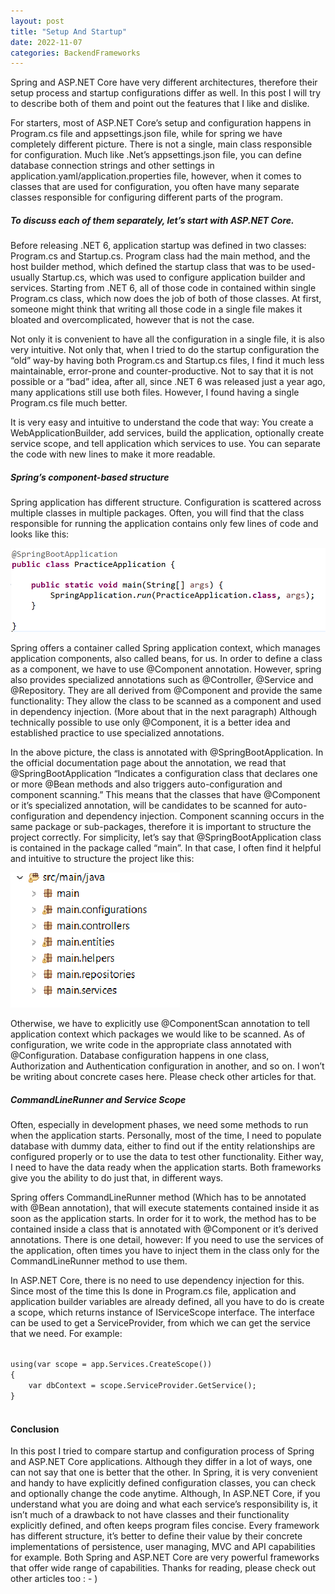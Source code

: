 ```yaml
---
layout: post
title: "Setup And Startup"
date: 2022-11-07
categories: BackendFrameworks
---
```



Spring and ASP.NET Core have very different architectures, therefore their setup process and startup configurations differ as well. In this post
I will try to describe both of them and point out the features that I like and dislike. 

For starters, most of ASP.NET Core’s setup and configuration happens in Program.cs file and appsettings.json file, while for spring we have completely different picture. There is not a single, main class responsible for configuration. Much like .Net’s appsettings.json file, you can define database connection strings and other settings in application.yaml/application.properties file, however, when it comes to classes that are used for configuration, you often have many separate classes responsible for configuring different parts of the program. 

##### To discuss each of them separately, let’s start with ASP.NET Core. 
Before releasing .NET 6, application startup was defined in two classes: Program.cs and Startup.cs. Program class had the main method, and the host builder method, which defined the startup class that was to be used-usually Startup.cs, which was used to configure application builder and services. 
Starting from .NET 6, all of those code in contained within single Program.cs class, which now does the job of both of those classes. At first, someone might think that writing all those code in a single file makes it bloated and overcomplicated, however that is not the case. 

Not only it is convenient to have all the configuration in a single file, it is also very intuitive. Not only that, when I tried to do the startup configuration the “old” way-by having both Program.cs and Startup.cs files, I find it much less maintainable, error-prone and counter-productive. Not to say that it is not possible or a “bad” idea, after all, since .NET 6 was released just a year ago, many applications still use both files.   However, I found having a single Program.cs file much better.

It is very easy and intuitive to understand the code that way: You create a WebApplicationBuilder, add services, build the application, optionally create service scope, and tell application which services to use. You can separate the code with new lines to make it more readable. 

##### Spring’s component-based structure
Spring application has different structure. Configuration is scattered across multiple classes in multiple packages. Often, you will find that the class responsible for running the application contains only few lines of code and looks like this:

![SpringApplication](/assets/SpringAppStartup.png)

Spring offers a container called Spring application context, which manages application components, also called beans, for us. In order to define a class as a component, we have to use @Component annotation. However, spring also provides specialized annotations such as @Controller, @Service and @Repository. They are all derived from @Component and provide the same functionality: They allow the class to be scanned as a component and used in dependency injection. (More about that in the next  paragraph) Although technically possible to use only @Component, it is a better idea and established practice to use specialized annotations. 

In the above picture, the class is annotated with @SpringBootApplication. In the official documentation page about the annotation, we read that @SpringBootApplication “Indicates a configuration class that declares one or more @Bean methods and also triggers auto-configuration and component scanning.”
This means that the classes that have @Component or it’s specialized annotation, will be candidates to be scanned for auto-configuration and dependency injection. Component scanning occurs in the same package or sub-packages, therefore it is important to structure the project correctly.
For simplicity, let’s say that @SpringBootApplication class is contained in the package called “main”. In that case, I often find it helpful and intuitive to structure the project like this:

![SpringStructure](/assets/SpringPackages.png)

Otherwise, we have to explicitly use @ComponentScan annotation to tell application context which packages we would like to be scanned. 
As of configuration, we write code in the appropriate class annotated with @Configuration. Database configuration happens in one class, Authorization and Authentication configuration in another, and so on. I won’t be writing about concrete cases here. Please check other articles for that. 

##### CommandLineRunner and Service Scope

Often, especially in development phases, we need some methods to run when the application starts. Personally, most of the time, I need to populate database with dummy data, either to find out if the entity relationships are configured properly or to use the data to test other functionality. Either way, I need to have the data ready when the application starts. Both frameworks give you the ability to do just that, in  different ways.

Spring offers CommandLineRunner method (Which has to be annotated with @Bean annotation), that will execute statements contained inside it as soon as the application starts. In order for it to work, the method has to be contained inside a class that is annotated with @Component or it’s derived annotations. There is one detail, however: If you need to use the services of the application, often times you have to inject them in the class only for the CommandLineRunner method to use them. 

In ASP.NET Core, there is no need to use dependency injection for this. Since most of the time this Is done in Program.cs file, application and application builder variables are already defined, all you have to do is create a scope, which returns instance of IServiceScope interface. The interface can be used to get a ServiceProvider, from which we can get the service that we need. For example:

<code>
using(var scope = app.Services.CreateScope())
{
    var dbContext = scope.ServiceProvider.GetService<DatabaseContext>();
}
 </code>



#### Conclusion
In this post I tried to compare startup and configuration process of Spring and ASP.NET Core applications. Although they differ in a lot of ways, one can not say that one is better that the other. In Spring, it is very convenient and handy to have explicitly defined configuration classes, you can check and optionally change the code anytime. Although, In ASP.NET Core, if you understand what you are doing and what each service’s responsibility is, it isn’t much of a drawback to not have classes and their functionality explicitly defined, and often keeps program files concise. Every framework has different structure, it’s better to define their value by their concrete implementations of persistence, user managing, MVC and API capabilities for example. Both Spring and ASP.NET Core are very powerful frameworks that offer wide range of capabilities. Thanks for reading, please check out other articles too : - )


